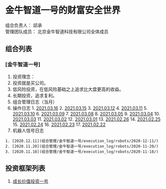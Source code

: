 # 金牛智道一号的财富安全世界
组合负责人： 邱承  
管理团队成员： 北京金牛智道科技有限公司全体成员

## 组合列表
### [金牛智道一号]
1. 投资理念：  
  1. 投资就是买公司。
  2. 低风险投资，在低风险基础之上追求比大盘更高的收益。  
  3. 长期投资，追求复利。
3. 组合管理日志（当月）
  1. 操作日志
    1. [2021.03.16](组合管理/金牛智道一号/execution_log/operations/2021-03-16.md)
    2. [2021.03.15](组合管理/金牛智道一号/execution_log/operations/2021-03-15.md)
    3. [2021.03.12](组合管理/金牛智道一号/execution_log/operations/2021-03-12.md)
    4. [2021.03.11](组合管理/金牛智道一号/execution_log/operations/2021-03-11.md)
    5. [2021.03.10](组合管理/金牛智道一号/execution_log/operations/2021-03-10.md)
    6. [2021.03.09](组合管理/金牛智道一号/execution_log/operations/2021-03-09.md)
    7. [2021.03.08](组合管理/金牛智道一号/execution_log/operations/2021-03-08.md)
    8. [2021.03.05](组合管理/金牛智道一号/execution_log/operations/2021-03-05.md)
    9. [2021.03.04](组合管理/金牛智道一号/execution_log/operations/2021-03-04.md)
    10. [2021.03.03](组合管理/金牛智道一号/execution_log/operations/2021-03-03.md)
    11. [2021.03.02](组合管理/金牛智道一号/execution_log/operations/2021-03-02.md)
    12. [2021.03.01](组合管理/金牛智道一号/execution_log/operations/2021-03-01.md)
    13. [2021.02.26](组合管理/金牛智道一号/execution_log/operations/2021-02-26.md)
    14. [2021.02.25](组合管理/金牛智道一号/execution_log/operations/2021-02-25.md)
    15. [2021.02.24](组合管理/金牛智道一号/execution_log/operations/2021-02-24.md)
    16. [2021.02.23](组合管理/金牛智道一号/execution_log/operations/2021-02-23.md)
    17. [2021.02.22](组合管理/金牛智道一号/execution_log/operations/2021-02-22.md)
  4. 机器人信号日志
  
    1. [2020.12.11](组合管理/金牛智道一号/execution_log/robots/2020-12-11/)
    2. [2020.11.20](组合管理/金牛智道一号/execution_log/robots/2020-11-20/)
    3. [2020.11.18](组合管理/金牛智道一号/execution_log/robots/2020-11-18/)


## 投资框架列表

1. [成长价值投资一号](投资框架/成长价值投资一号/framework)

